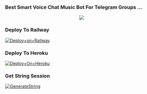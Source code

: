 ### Best Smart Voice Chat Music Bot For Telegram Groups ...


<p align="center"><a href="https://t.me/adityahalder"><img src="https://telegra.ph/file/82c54bb2b466ef652d499.jpg"></a></p>




### Deploy To Railway

[![Deploy+on+Railway](https://railway.app/button.svg)](https://railway.app/new/template?template=https://github.com/itsadityaxd/adityaplayer&envs=API_ID,API_HASH,BOT_USERNAME,BOT_TOKEN,DURATION_LIMIT,STRING_SESSION,SUDO_USERS)


### Deploy To Heroku

[![Deploy+On+Heroku](https://www.herokucdn.com/deploy/button.svg)](https://heroku.com/deploy?template=https://github.com/BAAPJIBOLTEB/adityaplayer)



### Get String Session

[![GenerateString](https://img.shields.io/badge/repl.it-generateString-yellowgreen)](https://replit.com/@AdityaHalder/PyrogramStringSession)

